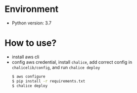# Environment
- Python version: 3.7

# How to use?

  - install aws cli
  - config aws credential, install `chalice`, add correct config in `chalicelib/config`, and run `chalice deploy`
    ```sh
    $ aws configure
    $ pip install -r requirements.txt
    $ chalice deploy
    ```
